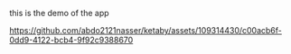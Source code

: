 this is the demo of the app

https://github.com/abdo2121nasser/ketaby/assets/109314430/c00acb6f-0dd9-4122-bcb4-9f92c9388670

